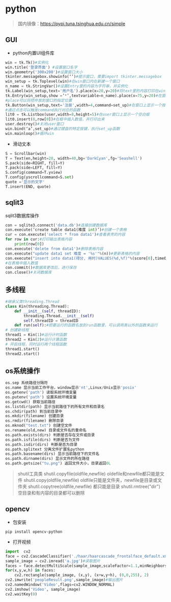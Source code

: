 # python

> 国内镜像：https://pypi.tuna.tsinghua.edu.cn/simple

## GUI

- python内置UI组件库

```python
win = tk.Tk()#实例化
win.title('登录界面') #设置窗口名字
win.geometry('300x200')#设置窗口大小
tkinter.messagebox.showinfo(‘’)#提示窗口，需要import tkinter.messagebox
win_setup = tk.Toplevel(win)#在win窗口内在新建一个窗口
n_name = tk.StringVar()#设置Entry里的内容为字符串，并实例化
tk.Label(win_setup,text='用户名').place(x=20,y=20)#将text里的内容打印在win_setup窗口上
tk.Entry(win_setup,show =’*’,textvariable=n_name).place(x=75,y=20)#在窗口上显示一个输入框,show可以设置显示的内容为什么符号
#place可以将控件放到窗口的指定位置
tk.Button(win_setup,text='注册',width=4,command=set_up)#在窗口上显示一个按钮
#通过点击可以触发command执行对应的函数
lit0 = tk.Listbox(user,width=8,height=5)#在user窗口上显示一个空白框
lit0.insert(0,row[0])#在框中插入数值，并打印出来
user.destroy()#关闭user窗口
win.bind(‘a’,set_up)#通过键盘的特定按键，执行set_up函数
win.mainloop()#循环win
```

- 滑动文本

```python
S = Scrollbar(win)
T = Text(en,height=20, width=40,bg='DarkCyan',fg='Seashell')
S.pack(side=RIGHT, fill=Y)
T.pack(side=LEFT, fill=Y)
S.config(command=T.yview)
T.config(yscrollcommand=S.set)
quote ='显示的文字'
T.insert(END, quote)
```

## sqlit3

sqlit3数据库操作

```python
con = sqlite3.connect('data.db')#连接创建数据库
con.execute(’create table data1(难度 int)’)#创建一个表格
cur = con.execute('select * from data1')#查看表壳的内容
for row in cur:#打印输出表格内容
	print(row[0])
con.execute('delete from data1')#删除表格内容
con.execute("update data1 set 难度 = '%s'"%(n))#更新表格的内容
con.execute("insert into data1(得分, 用时)VALUES(%d,%f)"%(score[0],time0[0]))
#在表格中插入数值
con.commit()#数据库更改后，进行保存
con.close()#关闭数据库
```

## 多线程

```python
#继承父类threading.Thread
class Kin(threading.Thread):
    def __init__(self, threadID):
        threading.Thread.__init__(self)
        self.threadID = threadID
	def run(self):#把要运行的函数名放到run函数里，可以调用类以外的函数来运行
# 创建新线程
thread1 = Kin(1)#运行计时函数
thread2 = Kin(2)#运行计算函数
# 开启线程，同时运行两个线程函数
thread1.start()
thread2.start()
```

## os系统操作

```python
os.sep 系统路径分隔符
os.name 显示当前工作平台，window显示'nt',Linux/Unix显示'posix'
os.getenv('path') 读取系统环境变量
os.putenv('path') 设置系统环境变量
os.getcwd() 获取当前路径
os.listdir(path) 显示当前路径下的所有文件和目录名
os.chdir(path) 到当前目录中
os.mkdir(filename) 创建目录
os.rmdir(filename) 删除目录
os.mknod("test.txt") 创建空文件
os.rename(old,new) 目录或文件名的重命名
os.path.exists(dirs) 判断是否存在文件或目录
os.path.isfile(dirs) 判断是否为文件
os.path.isdir(dirs) 判断是否为目录
os.path.splitext 分离文件扩展名python
os.path.basename(dirs) 显示当前路径下的文件名
os.path.dirname(dirs) 显示文件的所在路径
os.path.getsize("tu.png") 返回文件大小，目录返回0L
```

> shutil工具类
> shutil.copyfile(oldfile,newfile) oldefile和newfile都只能是文件
> shutil.copy(oldfile,newfile) oldfile只能是文件夹，newfile是目录或文件夹
> shutil.copytree(oldfile,newfile) 都只能是目录
> shutil.rmtree("dir") 空目录和有内容的目录都可以删除

## opencv

- 包安装

```shell
pip install opencv-python
```

- 打开视频

```python
import  cv2
face = cv2.CascadeClassifier('./haar/haarcascade_frontalface_default.xml')#训练数据
sample_image = cv2.imread('a.jpg')#读取图片
faces = face.detectMultiScale(sample_image,scaleFactor=1.1,minNeighbors=5,minSize=(10,10))
for(x,y,w,h) in faces:
    cv2.rectangle(sample_image, (x,y), (x+w,y+h), (0,0,255), 2)
cv2.imwrite('peopleResult.png',sample_image)#输出图片
cv2.namedWindow('Video',flags=cv2.WINDOW_NORMAL)
cv2.imshow('Video', sample_image)
cv2.waitKey(0)
```
